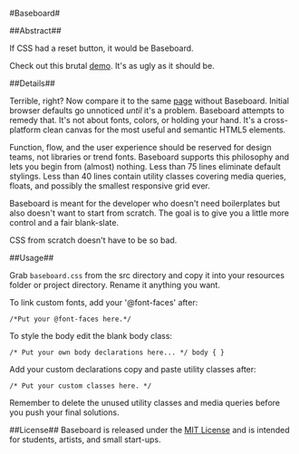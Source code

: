 #Baseboard#

##Abstract##

If CSS had a reset button, it would be Baseboard.

Check out this brutal [demo](https://taylor-vann.github.io/baseboard). It's as ugly as it should be. 

##Details##

Terrible, right? Now compare it to the same [page](https://taylor-vann.github.io/baseboard/example/plank.html) without Baseboard. Initial browser defaults go unnoticed *until* it's a problem. Baseboard attempts to remedy that. It's not about fonts, colors, or holding your hand. It's a cross-platform clean canvas for the most useful and semantic HTML5 elements.

Function, flow, and the user experience should be reserved for design teams, not libraries or trend fonts. Baseboard supports this philosophy and lets you begin from (almost) nothing. Less than 75 lines eliminate default stylings. Less than 40 lines contain utility classes covering media queries, floats, and possibly the smallest responsive grid ever. 

Baseboard is meant for the developer who doesn't need boilerplates but also doesn't want to start from scratch. The goal is to give you a little more control and a fair blank-slate.

CSS from scratch doesn't have to be so bad.


##Usage##

Grab `baseboard.css` from the src directory and copy it into your resources folder or project directory. Rename it anything you want. 

To link custom fonts, add your '@font-faces' after:

`/*Put your @font-faces here.*/`

To style the body edit the blank body class:

`/* Put your own body declarations here... */
body { }
`

Add your custom declarations copy and paste utility classes after:

`/* Put your custom classes here. */`

Remember to delete the unused utility classes and media queries before you push your final solutions.

##License##
Baseboard is released under the [MIT License](https://opensource.org/licenses/MIT) and is intended for students, artists, and small start-ups.
